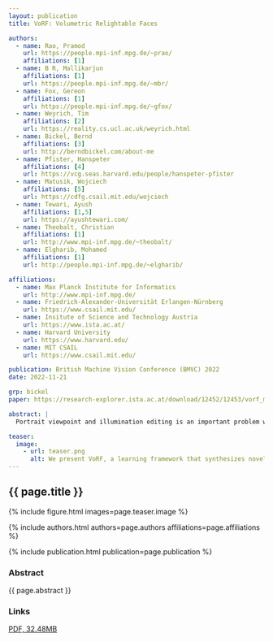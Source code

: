 ```yaml
---
layout: publication
title: VoRF: Volumetric Relightable Faces

authors:
  - name: Rao, Pramod
    url: https://people.mpi-inf.mpg.de/~prao/
    affiliations: [1]
  - name: B R, Mallikarjun
    affiliations: [1]
    url: https://people.mpi-inf.mpg.de/~mbr/
  - name: Fox, Gereon
    affiliations: [1]
    url: https://people.mpi-inf.mpg.de/~gfox/
  - name: Weyrich, Tim
    affiliations: [2]
    url: https://reality.cs.ucl.ac.uk/weyrich.html
  - name: Bickel, Bernd
    affiliations: [3]
    url: http://berndbickel.com/about-me
  - name: Pfister, Hanspeter
    affiliations: [4]
    url: https://vcg.seas.harvard.edu/people/hanspeter-pfister  
  - name: Matusik, Wojciech
    affiliations: [5]
    url: https://cdfg.csail.mit.edu/wojciech
  - name: Tewari, Ayush
    affiliations: [1,5]
    url: https://ayushtewari.com/
  - name: Theobalt, Christian
    affiliations: [1]
    url: http://www.mpi-inf.mpg.de/~theobalt/
  - name: Elgharib, Mohamed
    affiliations: [1]
    url: http://people.mpi-inf.mpg.de/~elgharib/

affiliations:
  - name: Max Planck Institute for Informatics
    url: http://www.mpi-inf.mpg.de/
  - name: Friedrich-Alexander-Universität Erlangen-Nürnberg
    url: https://www.csail.mit.edu/
  - name: Insitute of Science and Technology Austria
    url: https://www.ista.ac.at/
  - name: Harvard University
    url: https://www.harvard.edu/
  - name: MIT CSAIL
    url: https://www.csail.mit.edu/

publication: British Machine Vision Conference (BMVC) 2022
date: 2022-11-21

grp: bickel
paper: https://research-explorer.ista.ac.at/download/12452/12453/vorf_main.pdf

abstract: |
  Portrait viewpoint and illumination editing is an important problem with several applications in VR/AR, movies, and photography. Comprehensive knowledge of geometry and illumination is critical for obtaining photorealistic results. Current methods are unable to explicitly model in 3D while handing both viewpoint and illumination editing from a single image. In this paper, we propose VoRF, a novel approach that can take evena single portrait image as input and relight human heads under novel illuminations that can be viewed from arbitrary viewpoints. VoRF represents a human head as a continuous volumetric field and learns a prior model of human heads using a coordinate-based MLP with individual latent spaces for identity and illumination. The prior model is learnt in an auto-decoder manner over a diverse class of head shapes and appearances, allowing VoRF to generalize to novel test identities from a single input image. Additionally, VoRF has a reflectance MLP that uses the intermediate features of the prior model for rendering One-Light-at-A-Time (OLAT) images under novel views. We synthesize novel illuminations by combining these OLAT images with target environment maps. Qualitative and quantitative evaluations demonstrate the effectiveness of VoRF for relighting and novel view synthesis, even when applied to unseen subjects under uncontrolled illuminations.

teaser:
  image:
    - url: teaser.png
      alt: We present VoRF, a learning framework that synthesizes novel views and relighting under any lighting conditions given a single image or a few posed images.
---
```


## {{ page.title }}

{% include figure.html images=page.teaser.image %}

{% include authors.html authors=page.authors affiliations=page.affiliations %}

{% include publication.html publication=page.publication %}

### Abstract

{{ page.abstract }}

### Links

[PDF, 32.48MB]({{page.paper}}) 
